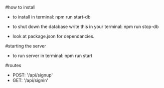 #how to install  

 * to install in terminal:  npm run start-db   

 * to shut down the database write this in your terminal: npm run stop-db  

 * look at package.json for dependancies.   

#starting the server

 * to run server in terminal: npm run start  

#routes

 * POST: '/api/signup'    
 * GET: '/api/signin'  
